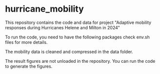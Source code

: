 # hurricane_mobility

This repository contains the code and data for project "Adaptive mobility responses during Hurricanes Helene and Milton in 2024"

To run the code, you need to have the following packages check env.sh files for more details.

The mobility data is cleaned and compressed in the data folder. 

The result figures are not unloaded in the repository. You can run the code to generate the figures.